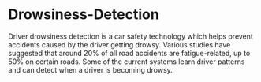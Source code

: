 # Drowsiness-Detection
Driver drowsiness detection is a car safety technology which helps prevent accidents caused by the driver getting drowsy. Various studies have suggested that around 20% of all road accidents are fatigue-related, up to 50% on certain roads. Some of the current systems learn driver patterns and can detect when a driver is becoming drowsy.
